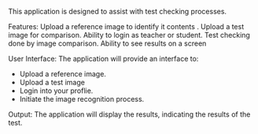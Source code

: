 This application is designed to assist with test checking processes.

Features:
Upload a reference image to identify it contents .
Upload a test image for comparison.
Ability to login as teacher or student.
Test checking done by image comparison.
Ability to see results on a screen

User Interface:
The application will provide an interface to:
* Upload a reference image.
* Upload a test image
* Login into your proflie.
* Initiate the image recognition process.

Output:
The application will display the results, indicating the results of the test.
